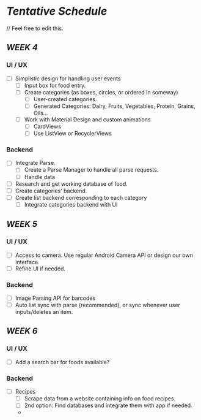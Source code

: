 
# _Tentative_ _Schedule_
// Feel free to edit this.


## _WEEK_ _4_

### UI / UX
- [ ] Simplistic design for handling user events
  - [ ] Input box for food entry.
  - [ ] Create categories (as boxes, circles, or ordered in someway)
    - [ ] User-created categories.
    - [ ] Generated Categories: Dairy, Fruits, Vegetables, Protein, Grains, Oils...
  - [ ] Work with Material Design and custom animations
    - [ ] CardViews
    - [ ] Use ListView or RecyclerViews
  
### Backend
- [ ] Integrate Parse.
  - [ ] Create a Parse Manager to handle all parse requests.
  - [ ] Handle data 
- [ ] Research and get working database of food.
- [ ] Create categories' backend.
- [ ] Create list backend corresponding to each category
  - [ ] Integrate categories backend with UI

## _WEEK_ _5_

### UI / UX
- [ ] Access to camera. Use regular Android Camera API or design our own interface.
- [ ] Refine UI if needed.

### Backend
- [ ] Image Parsing API for barcodes
- [ ] Auto list sync with parse (recommended), or sync whenever user inputs/deletes an item.

## _WEEK_ _6_

### UI / UX
- [ ] Add a search bar for foods available?

### Backend
- [ ] Recipes
  - [ ] Scrape data from a website containing info on food recipes.
  - [ ] 2nd option: Find databases and integrate them with app if needed.
  - 
  

